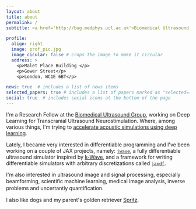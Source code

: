 ```yaml
---
layout: about
title: about
permalink: /
subtitle: <a href='http://bug.medphys.ucl.ac.uk'>Biomedical Ultrasound Group, University College London</a>

profile:
  align: right
  image: prof_pic.jpg
  image_cicular: false # crops the image to make it circular
  address: >
    <p>Malet Place Building </p>
    <p>Gower Street</p>
    <p>London, WC1E 6BT</p>

news: true  # includes a list of news items
selected_papers: true # includes a list of papers marked as "selected={true}"
social: true  # includes social icons at the bottom of the page
---
```


I'm a Research Fellow at the [Biomedical Ultrasound Group](http://bug.medphys.ucl.ac.uk), working on Deep Learning for Transcranial Ultrasound Neurostimulation. Where, among various things, I'm trying to [accelerate acoustic simulations using deep learning](https://www.sciencedirect.com/science/article/pii/S0021999121003259).

Lately, I became very interested in differentiable programming and I've been working on a couple of JAX projects, namely: [`jwave`](https://github.com/ucl-bug/jwave), a fully differentiable ultrasound simulator inspired by [k-Wave](http://www.k-wave.org/), and a framework for writing differentiable simulators with arbitrary discretizations called [`jaxdf`](https://github.com/ucl-bug/jaxdf).

I'm also interested in ultrasound image and signal processing, especially beamforming, scientiﬁc machine learning, medical image analysis, inverse problems and uncertantiy quantiﬁcation.

I also like dogs and my parent's golden retriever [Spritz](https://www.instagram.com/ahperospritz/).